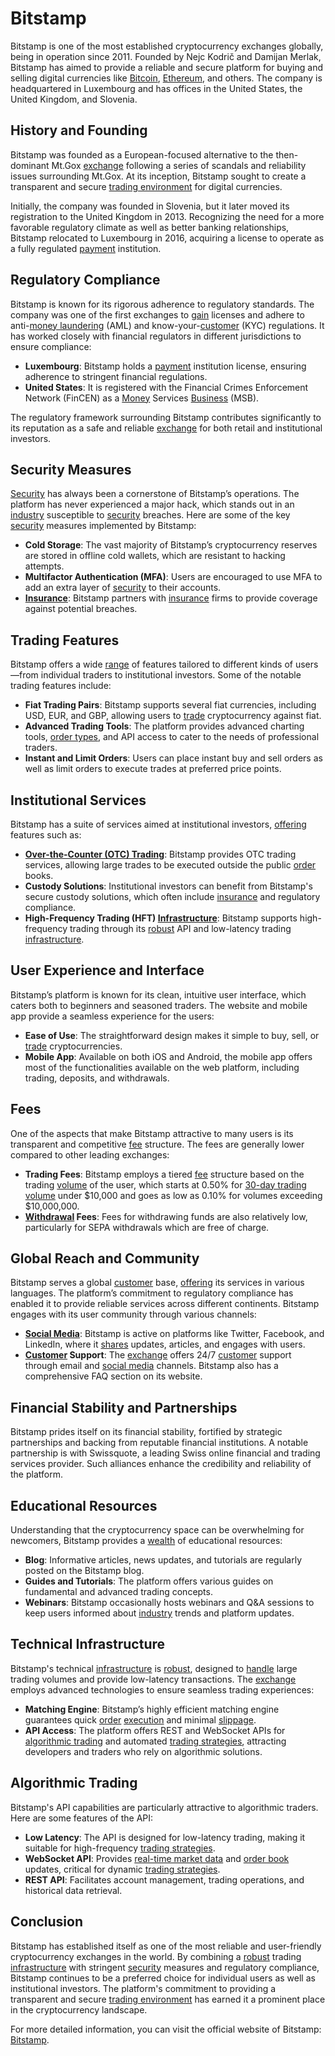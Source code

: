 # Bitstamp

Bitstamp is one of the most established cryptocurrency exchanges globally, being in operation since 2011. Founded by Nejc Kodrič and Damijan Merlak, Bitstamp has aimed to provide a reliable and secure platform for buying and selling digital currencies like [Bitcoin](../b/bitcoin.md), [Ethereum](../e/ethereum_.md), and others. The company is headquartered in Luxembourg and has offices in the United States, the United Kingdom, and Slovenia.

## History and Founding

Bitstamp was founded as a European-focused alternative to the then-dominant Mt.Gox [exchange](../e/exchange.md) following a series of scandals and reliability issues surrounding Mt.Gox. At its inception, Bitstamp sought to create a transparent and secure [trading environment](../t/trading_environment.md) for digital currencies.

Initially, the company was founded in Slovenia, but it later moved its registration to the United Kingdom in 2013. Recognizing the need for a more favorable regulatory climate as well as better banking relationships, Bitstamp relocated to Luxembourg in 2016, acquiring a license to operate as a fully regulated [payment](../p/payment.md) institution.

## Regulatory Compliance

Bitstamp is known for its rigorous adherence to regulatory standards. The company was one of the first exchanges to [gain](../g/gain.md) licenses and adhere to anti-[money laundering](../m/money_laundering.md) (AML) and know-your-[customer](../c/customer.md) (KYC) regulations. It has worked closely with financial regulators in different jurisdictions to ensure compliance:

- **Luxembourg**: Bitstamp holds a [payment](../p/payment.md) institution license, ensuring adherence to stringent financial regulations.
- **United States**: It is registered with the Financial Crimes Enforcement Network (FinCEN) as a [Money](../m/money.md) Services [Business](../b/business.md) (MSB).

The regulatory framework surrounding Bitstamp contributes significantly to its reputation as a safe and reliable [exchange](../e/exchange.md) for both retail and institutional investors.

## Security Measures

[Security](../s/security.md) has always been a cornerstone of Bitstamp’s operations. The platform has never experienced a major hack, which stands out in an [industry](../i/industry.md) susceptible to [security](../s/security.md) breaches. Here are some of the key [security](../s/security.md) measures implemented by Bitstamp:

- **Cold Storage**: The vast majority of Bitstamp’s cryptocurrency reserves are stored in offline cold wallets, which are resistant to hacking attempts.
- **Multifactor Authentication (MFA)**: Users are encouraged to use MFA to add an extra layer of [security](../s/security.md) to their accounts.
- **[Insurance](../i/insurance.md)**: Bitstamp partners with [insurance](../i/insurance.md) firms to provide coverage against potential breaches.

## Trading Features

Bitstamp offers a wide [range](../r/range.md) of features tailored to different kinds of users—from individual traders to institutional investors. Some of the notable trading features include:

- **Fiat Trading Pairs**: Bitstamp supports several fiat currencies, including USD, EUR, and GBP, allowing users to [trade](../t/trade.md) cryptocurrency against fiat.
- **Advanced Trading Tools**: The platform provides advanced charting tools, [order types](../o/order_types_in_trading.md), and API access to cater to the needs of professional traders.
- **Instant and Limit Orders**: Users can place instant buy and sell orders as well as limit orders to execute trades at preferred price points.

## Institutional Services

Bitstamp has a suite of services aimed at institutional investors, [offering](../o/offering.md) features such as:

- **[Over-the-Counter (OTC) Trading](../o/over-the-counter_(otc)_trading.md)**: Bitstamp provides OTC trading services, allowing large trades to be executed outside the public [order](../o/order.md) books.
- **Custody Solutions**: Institutional investors can benefit from Bitstamp's secure custody solutions, which often include [insurance](../i/insurance.md) and regulatory compliance.
- **High-Frequency Trading (HFT) [Infrastructure](../i/infrastructure.md)**: Bitstamp supports high-frequency trading through its [robust](../r/robust.md) API and low-latency trading [infrastructure](../i/infrastructure.md).

## User Experience and Interface

Bitstamp’s platform is known for its clean, intuitive user interface, which caters both to beginners and seasoned traders. The website and mobile app provide a seamless experience for the users:

- **Ease of Use**: The straightforward design makes it simple to buy, sell, or [trade](../t/trade.md) cryptocurrencies.
- **Mobile App**: Available on both iOS and Android, the mobile app offers most of the functionalities available on the web platform, including trading, deposits, and withdrawals.

## Fees

One of the aspects that make Bitstamp attractive to many users is its transparent and competitive [fee](../f/fee.md) structure. The fees are generally lower compared to other leading exchanges:

- **Trading Fees**: Bitstamp employs a tiered [fee](../f/fee.md) structure based on the trading [volume](../v/volume.md) of the user, which starts at 0.50% for [30-day trading volume](../1/30-day_trading_volume.md) under $10,000 and goes as low as 0.10% for volumes exceeding $10,000,000.
- **[Withdrawal](../w/withdrawal.md) Fees**: Fees for withdrawing funds are also relatively low, particularly for SEPA withdrawals which are free of charge.

## Global Reach and Community

Bitstamp serves a global [customer](../c/customer.md) base, [offering](../o/offering.md) its services in various languages. The platform’s commitment to regulatory compliance has enabled it to provide reliable services across different continents. Bitstamp engages with its user community through various channels:

- **[Social Media](../s/social_media.md)**: Bitstamp is active on platforms like Twitter, Facebook, and LinkedIn, where it [shares](../s/shares.md) updates, articles, and engages with users.
- **[Customer](../c/customer.md) Support**: The [exchange](../e/exchange.md) offers 24/7 [customer](../c/customer.md) support through email and [social media](../s/social_media.md) channels. Bitstamp also has a comprehensive FAQ section on its website.

## Financial Stability and Partnerships

Bitstamp prides itself on its financial stability, fortified by strategic partnerships and backing from reputable financial institutions. A notable partnership is with Swissquote, a leading Swiss online financial and trading services provider. Such alliances enhance the credibility and reliability of the platform.

## Educational Resources

Understanding that the cryptocurrency space can be overwhelming for newcomers, Bitstamp provides a [wealth](../w/wealth.md) of educational resources:

- **Blog**: Informative articles, news updates, and tutorials are regularly posted on the Bitstamp blog.
- **Guides and Tutorials**: The platform offers various guides on fundamental and advanced trading concepts.
- **Webinars**: Bitstamp occasionally hosts webinars and Q&A sessions to keep users informed about [industry](../i/industry.md) trends and platform updates.

## Technical Infrastructure

Bitstamp's technical [infrastructure](../i/infrastructure.md) is [robust](../r/robust.md), designed to [handle](../h/handle.md) large trading volumes and provide low-latency transactions. The [exchange](../e/exchange.md) employs advanced technologies to ensure seamless trading experiences:

- **Matching Engine**: Bitstamp’s highly efficient matching engine guarantees quick [order](../o/order.md) [execution](../e/execution.md) and minimal [slippage](../s/slippage.md).
- **API Access**: The platform offers REST and WebSocket APIs for [algorithmic trading](../a/accountability.md) and automated [trading strategies](../t/trading_strategies.md), attracting developers and traders who rely on algorithmic solutions.

## Algorithmic Trading

Bitstamp's API capabilities are particularly attractive to algorithmic traders. Here are some features of the API:

- **Low Latency**: The API is designed for low-latency trading, making it suitable for high-frequency [trading strategies](../t/trading_strategies.md).
- **WebSocket API**: Provides [real-time market data](../r/real-time_market_data.md) and [order book](../o/order_book.md) updates, critical for dynamic [trading strategies](../t/trading_strategies.md).
- **REST API**: Facilitates account management, trading operations, and historical data retrieval.

## Conclusion

Bitstamp has established itself as one of the most reliable and user-friendly cryptocurrency exchanges in the world. By combining a [robust](../r/robust.md) trading [infrastructure](../i/infrastructure.md) with stringent [security](../s/security.md) measures and regulatory compliance, Bitstamp continues to be a preferred choice for individual users as well as institutional investors. The platform's commitment to providing a transparent and secure [trading environment](../t/trading_environment.md) has earned it a prominent place in the cryptocurrency landscape.

For more detailed information, you can visit the official website of Bitstamp: [Bitstamp](https://www.bitstamp.net/).